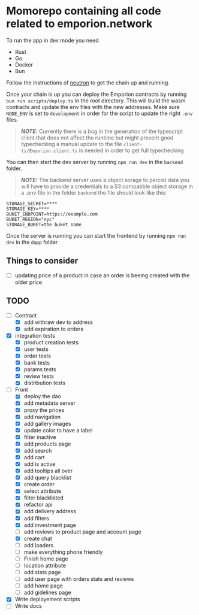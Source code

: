 # Momorepo containing all code related to emporion.network
To run the app in dev mode you need
 - Rust
 - Go
 - Docker
 - Bun

Follow the instructions of [neutron](https://docs.neutron.org/neutron/build-and-run/cosmopark) to get the chain up and running.

Once your chain is up you can deploy the Emporion contracts by running 
`bun run scripts/deploy.ts` in the root directory. This will build the wasm contracts and update the env files with the new addresses. Make sure `NODE_ENV` is set to `development` in order for the script to update the right `.env` files.

> **_NOTE:_** Currently there is a bug in the generation of the typescript client that does not affect the runtime but might prevent good typechecking a manual update to the file `client-ts/Emporion.client.ts` is needed in order to get full typechecking

You can then start the dev server by running `npm run dev` in the `backend` folder.

> **_NOTE:_** The backend server uses a object sorage to percist data you will have to provide a credentials to a S3 compatible object storage in a .env file in the folder `backend` the file should look like this:

```env
STORAGE_SECRET=****
STORAGE_KEY=****
BUKET_ENDPOINT=https://example.com
BUKET_REGION="nyc"
STORAGE_BUKET=the buket name
```

Once the server is running you can start the frontend by running `npm run dev` in the `dapp` folder



## Things to consider
- [ ] updating price of a product in case an order is beeing created with the older price



## TODO

- [ ] Contract
    - [x] add withraw dev to address
    - [x] add expiration to orders
- [x] integration tests
    - [x] product creation tests
    - [x] user tests
    - [x] order tests
    - [x] bank tests
    - [x] params tests
    - [x] review tests
    - [x] distribution tests
- [ ] Front
    - [x] deploy the dao
    - [x] add metadata server
    - [x] proxy the prices
    - [x] add navigation
    - [x] add gallery images
    - [x] update color to have a label
    - [x] filter inactive 
    - [x] add products page
    - [x] add search
    - [x] add cart
    - [x] add is active
    - [x] add tooltips all over
    - [x] add query blacklist
    - [x] create order
    - [x] select attribute
    - [x] filter blacklisted
    - [x] refactor api
    - [x] add delivery address
    - [x] add filters
    - [x] add investment page
    - [ ] add reviews to product page and account page
    - [x] create chat
    - [ ] add loaders
    - [ ] make everything phone friendly
    - [ ] Finish home page
    - [ ] location attribute
    - [ ] add stats page
    - [ ] add user page with orders stats and reviews
    - [ ] add home page
    - [ ] add gidelines page
- [x] Write deployement scripts
- [ ] Write docs